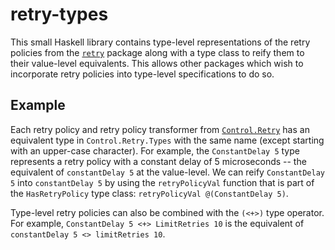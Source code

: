 # retry-types

This small Haskell library contains type-level representations of the retry policies from the [`retry`](https://hackage.haskell.org/package/retry) package along with a type class to reify them to their value-level equivalents. This allows other packages which wish to incorporate retry policies into type-level specifications to do so.

## Example

Each retry policy and retry policy transformer from [`Control.Retry`](https://hackage.haskell.org/package/retry/docs/Control-Retry.html) has an equivalent type in `Control.Retry.Types` with the same name (except starting with an upper-case character). For example, the `ConstantDelay 5` type represents a retry policy with a constant delay of 5 microseconds -- the equivalent of `constantDelay 5` at the value-level. We can reify `ConstantDelay 5` into `constantDelay 5` by using the `retryPolicyVal` function that is part of the `HasRetryPolicy` type class: `retryPolicyVal @(ConstantDelay 5)`.

Type-level retry policies can also be combined with the `(<+>)` type operator. For example, `ConstantDelay 5 <+> LimitRetries 10` is the equivalent of `constantDelay 5 <> limitRetries 10`.
